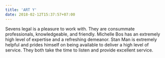 ```yaml
---
title: 'ART Y'
date: 2018-02-12T15:37:57+07:00
---
```


Sevens legal is a pleasure to work with. They are consummate professionals, knowledgeable, and friendly. Michelle Bos has an extremely high level of expertise and a refreshing demeanor. Stan Man is extremely helpful and prides himself on being available to deliver a high level of service. They both take the time to listen and provide excellent service.
